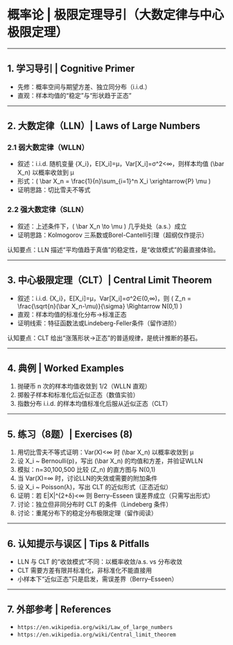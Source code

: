 # 概率论 | 极限定理导引（大数定律与中心极限定理）

---

## 1. 学习导引 | Cognitive Primer

- 先修：概率空间与期望方差、独立同分布（i.i.d.）
- 直观：样本均值的“稳定”与“形状趋于正态”

---

## 2. 大数定律（LLN）| Laws of Large Numbers

### 2.1 弱大数定律（WLLN）

- 叙述：i.i.d. 随机变量 {X_i}，E[X_i]=μ，Var[X_i]=σ^2<∞，则样本均值 \(\bar X_n\) 以概率收敛到 μ
- 形式：\( \bar X_n = \frac{1}{n}\sum_{i=1}^n X_i \xrightarrow{P} \mu \)
- 证明思路：切比雪夫不等式

### 2.2 强大数定律（SLLN）

- 叙述：上述条件下，\( \bar X_n \to \mu \) 几乎处处（a.s.）成立
- 证明思路：Kolmogorov 三系数或Borel-Cantelli引理（超纲仅作提示）

认知要点：LLN 描述“平均值趋于真值”的稳定性，是“收敛模式”的最直接体验。

---

## 3. 中心极限定理（CLT）| Central Limit Theorem

- 叙述：i.i.d. {X_i}，E[X_i]=μ，Var[X_i]=σ^2∈(0,∞)，则
  \( Z_n = \frac{\sqrt{n}(\bar X_n-\mu)}{\sigma} \Rightarrow N(0,1) \)
- 直观：样本均值的标准化分布→标准正态
- 证明线索：特征函数法或Lindeberg-Feller条件（留作进阶）

认知要点：CLT 给出“涨落形状→正态”的普适规律，是统计推断的基石。

---

## 4. 典例 | Worked Examples

1) 抛硬币 n 次的样本均值收敛到 1/2（WLLN 直观）
2) 掷骰子样本和标准化后近似正态（数值实验）
3) 指数分布 i.i.d. 的样本均值标准化后服从近似正态（CLT）

---

## 5. 练习（8题）| Exercises (8)

1) 用切比雪夫不等式证明：Var(X)<∞ 时 \(\bar X_n\) 以概率收敛到 μ
2) 设 X_i ~ Bernoulli(p)，写出 \(\bar X_n\) 的均值和方差，并验证WLLN
3) 模拟：n=30,100,500 比较 \(Z_n\) 的直方图与 N(0,1)
4) 当 Var(X)=∞ 时，讨论LLN的失效或需要的附加条件
5) 设 X_i ~ Poisson(λ)，写出 CLT 的近似形式（正态近似）
6) 证明：若 E|X|^{2+δ}<∞ 则 Berry–Esseen 误差界成立（只需写出形式）
7) 讨论：独立但非同分布时 CLT 的条件（Lindeberg 条件）
8) 讨论：重尾分布下的稳定分布极限定理（留作阅读）

---

## 6. 认知提示与误区 | Tips & Pitfalls

- LLN 与 CLT 的“收敛模式”不同：以概率收敛/a.s. vs 分布收敛
- CLT 需要方差有限并标准化，非标准化不能直接用
- 小样本下“近似正态”只是启发，需误差界（Berry–Esseen）

---

## 7. 外部参考 | References

- `https://en.wikipedia.org/wiki/Law_of_large_numbers`
- `https://en.wikipedia.org/wiki/Central_limit_theorem`
